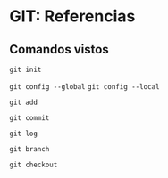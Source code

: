 # GIT: Referencias

## Comandos vistos

`git init`

`git config --global`
`git config --local`

`git add`

`git commit`

`git log`

`git branch`

`git checkout`